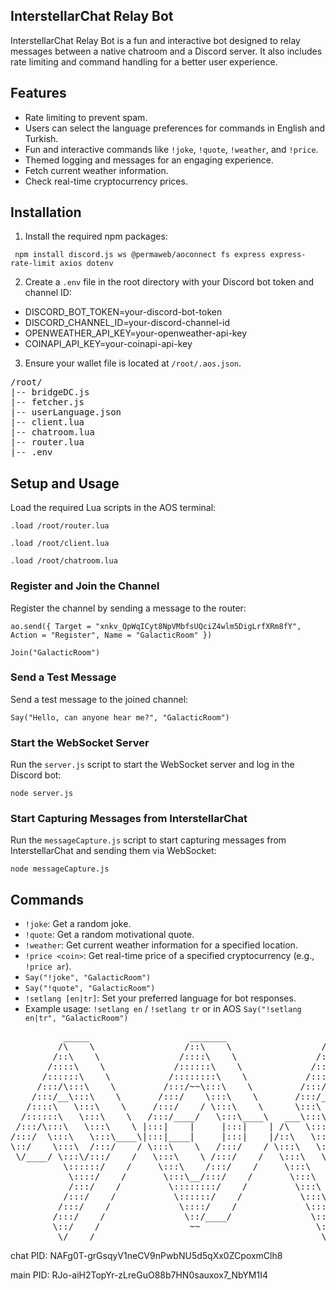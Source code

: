 <div>

## InterstellarChat Relay Bot

InterstellarChat Relay Bot is a fun and interactive bot designed 
to relay messages between a native chatroom and a Discord server.
It also includes rate limiting and command handling for a better user experience.

## Features

- Rate limiting to prevent spam.
- Users can select the language preferences for commands in English and Turkish.
- Fun and interactive commands like `!joke`, `!quote`, `!weather`, and `!price`.
- Themed logging and messages for an engaging experience.
- Fetch current weather information.
- Check real-time cryptocurrency prices.


## Installation

1. Install the required npm packages:


  ` npm install discord.js ws @permaweb/aoconnect fs express express-rate-limit axios dotenv`


2. Create a `.env` file in the root directory with your Discord bot token and channel ID:


  - DISCORD_BOT_TOKEN=your-discord-bot-token
  - DISCORD_CHANNEL_ID=your-discord-channel-id
  - OPENWEATHER_API_KEY=your-openweather-api-key
  - COINAPI_API_KEY=your-coinapi-api-key

3. Ensure your wallet file is located at `/root/.aos.json`.

<pre>/root/
|-- bridgeDC.js
|-- fetcher.js
|-- userLanguage.json
|-- client.lua
|-- chatroom.lua
|-- router.lua
|-- .env
</pre>

## Setup and Usage

Load the required Lua scripts in the AOS terminal:


`.load /root/router.lua`

`.load /root/client.lua`

`.load /root/chatroom.lua`


### Register and Join the Channel

Register the channel by sending a message to the router:


`ao.send({ Target = "xnkv_QpWqICyt8NpVMbfsUQciZ4wlm5DigLrfXRm8fY", Action = "Register", Name = "GalacticRoom" })`

`Join("GalacticRoom")`


### Send a Test Message

Send a test message to the joined channel:


`Say("Hello, can anyone hear me?", "GalacticRoom")`


### Start the WebSocket Server

Run the `server.js` script to start the WebSocket server and log in the Discord bot:


`node server.js`


### Start Capturing Messages from InterstellarChat

Run the `messageCapture.js` script to start capturing messages from InterstellarChat and sending them via WebSocket:


`node messageCapture.js`


## Commands

- `!joke`: Get a random joke. 
- `!quote`: Get a random motivational quote. 
- `!weather`: Get current weather information for a specified location.
- `!price <coin>`: Get real-time price of a specified cryptocurrency (e.g., `!price ar`).
- `Say("!joke", "GalacticRoom")`
- `Say("!quote", "GalacticRoom")`
- `!setlang [en|tr]`: Set your preferred language for bot responses.
-  Example usage: `!setlang en` / `!setlang tr` or in AOS `Say("!setlang en|tr", "GalacticRoom")`
</div>

<div style="text-align: center;">
  <pre>
          _____                   _______                   _____
         /\    \                 /::\    \                 /\    \
        /::\    \               /::::\    \               /::\    \
       /::::\    \             /::::::\    \             /::::\    \
      /::::::\    \           /::::::::\    \           /::::::\    \
     /:::/\:::\    \         /:::/~~\:::\    \         /:::/\:::\    \
    /:::/__\:::\    \       /:::/    \:::\    \       /:::/__\:::\    \
   /::::\   \:::\    \     /:::/    / \:::\    \      \:::\   \:::\    \
  /::::::\   \:::\    \   /:::/____/   \:::\____\   ___\:::\   \:::\    \
 /:::/\:::\   \:::\    \ |:::|    |     |:::|    | /\   \:::\   \:::\    \
/:::/  \:::\   \:::\____\|:::|____|     |:::|    |/::\   \:::\   \:::\____\
\::/    \:::\  /:::/    / \:::\    \   /:::/    / \:::\   \:::\   \::/    /
 \/____/ \:::\/:::/    /   \:::\    \ /:::/    /   \:::\   \:::\   \/____/
          \::::::/    /     \:::\    /:::/    /     \:::\   \:::\    \
           \::::/    /       \:::\__/:::/    /       \:::\   \:::\____\
           /:::/    /         \::::::::/    /         \:::\  /:::/    /
          /:::/    /           \::::::/    /           \:::\/:::/    /
         /:::/    /             \::::/    /             \::::::/    /
        /:::/    /               \::/____/               \::::/    /
        \::/    /                 ~~                      \::/    /
         \/____/                                           \/____/
</pre>
</div>
chat PID: NAFg0T-grGsqyV1neCV9nPwbNU5d5qXx0ZCpoxmClh8

main PID: RJo-aiH2TopYr-zLreGuO88b7HN0sauxox7_NbYM1I4
